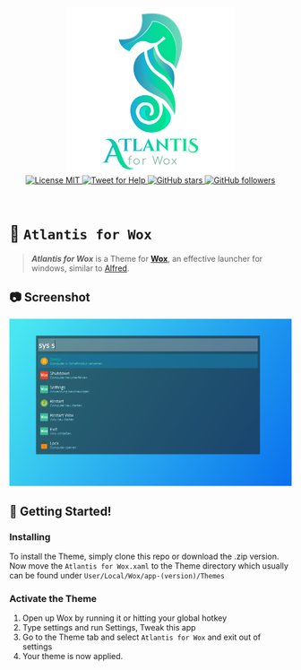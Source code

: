 <p align="center">
  <img align="center" width="300" src="https://github.com/crutiv/atlantis-theme-for-wox/blob/master/Logo.png" alt="atlantis theme for wox">

  <br>
  <a href="https://github.com/crutiv/atlantis-theme-for-wox">
    <img alt="License MIT" src="https://img.shields.io/github/license/mashape/apistatus.svg?style=flat-square">
  </a>
  <a href="https://twitter.com/crutiv/">
    <img alt="Tweet for Help" src="https://img.shields.io/twitter/follow/crutiv.svg?style=social&label=Tweet%20@crutiv">
  </a>
  <a href="https://github.com/crutiv/atlantis-theme-for-wox/stargazers">
    <img alt="GitHub stars" src="https://img.shields.io/github/stars/crutiv/atlantis-theme-for-wox.svg?style=social&label=Stars">
  </a>
  <a href="https://github.com/crutiv?tab=followers">
    <img alt="GitHub followers" src="https://img.shields.io/github/followers/crutiv.svg?style=social&label=Follow">
  </a>
</p>
<br>

# 🐬 `Atlantis for Wox`
>**_Atlantis for Wox_** is a Theme for **[Wox](http://www.wox.one/)**, 
an effective launcher for windows, similar to [Alfred](https://www.alfredapp.com/).

## 📷 Screenshot
![Wox Screenshot](https://github.com/crutiv/atlantis-theme-for-wox/blob/master/Screenshot.PNG)

## 🔧 Getting Started!

### Installing
To install the Theme, simply clone this repo or download the .zip version.
Now move the `Atlantis for Wox.xaml` to the Theme directory which usually can be found under `User/Local/Wox/app-(version)/Themes`

### Activate the Theme
1. Open up Wox by running it or hitting your global hotkey
2. Type settings and run Settings, Tweak this app
3. Go to the Theme tab and select `Atlantis for Wox` and exit out of settings
4. Your theme is now applied.
